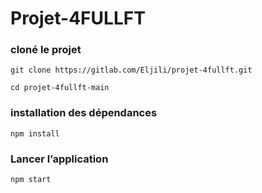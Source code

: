 # Projet-4FULLFT
### cloné le projet
    git clone https://gitlab.com/Eljili/projet-4fullft.git
`cd projet-4fullft-main`
### installation des dépendances 
    npm install
### Lancer l’application
    npm start
